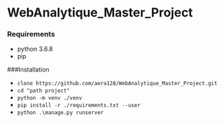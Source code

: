 # WebAnalytique_Master_Project
### Requirements 
- python 3.6.8
- pip

###Installation
- `clone https://github.com/aera128/WebAnalytique_Master_Project.git`
- `cd "path project"`
- `python -m venv ./venv`
- `pip install -r ./requirements.txt --user`
- `python .\manage.py runserver`
